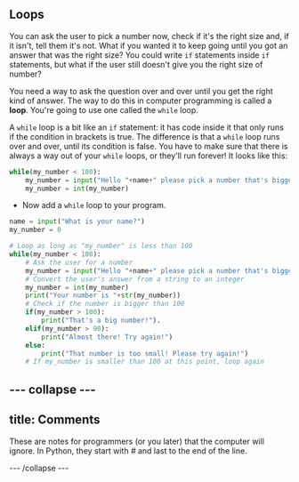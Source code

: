 ## Loops

You can ask the user to pick a number now, check if it's the right size and, if it isn't, tell them it's not. What if you wanted it to keep going until you got an answer that was the right size? You could write `if` statements inside `if` statements, but what if the user still doesn't give you the right size of number?
  
You need a way to ask the question over and over until you get the right kind of answer. The way to do this in computer programming is called a **loop**. You're going to use one called the `while` loop.

A `while` loop is a bit like an `if` statement: it has code inside it that only runs if the condition in brackets is true. The difference is that a `while` loop runs over and over, until its condition is false. You have to make sure that there is always a way out of your `while` loops, or they'll run forever! It looks like this:

```python
while(my_number < 100):
    my_number = input("Hello "+name+" please pick a number that's bigger than 100")
    my_number = int(my_number)
```

+ Now add a `while` loop to your program.

```python
name = input("What is your name?")
my_number = 0

# Loop as long as "my_number" is less than 100
while(my_number < 100):
    # Ask the user for a number
    my_number = input("Hello "+name+" please pick a number that's bigger than 100")
    # Convert the user's answer from a string to an integer
    my_number = int(my_number)
    print("Your number is "+str(my_number))
    # Check if the number is bigger than 100
    if(my_number > 100):
        print("That's a big number!").
    elif(my_number > 90):
        print("Almost there! Try again!")
    else:
        print("That number is too small! Please try again!")
    # If my_number is smaller than 100 at this point, loop again
```

--- collapse ---
---
title: Comments
---

These are notes for programmers (or you later) that the computer will ignore. In Python, they start with *#* and last to the end of the line.   

--- /collapse ---